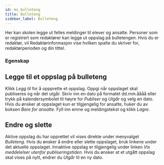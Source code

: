 ```yaml
---
id: ms_bulleteng
title: Bulleteng
sidebar_label: Bulleteng
---
```


Her kan skolen legge ut felles meldinger til elever og ansatte. Personer som er registrert som redaktører kan legge ut oppslag på bulletengen. Hvis du er redaktør, vil Redaktørinformasjon vise hvilken spalte du skriver for, redaktørperioden og din tittel. 

### Egenskap

## Legge til et oppslag på bulleteng
Klikk _Legg til_ for å oppprette et oppslag. Oppgi når oppslaget skal publiseres og når det utgår. Skriv inn en dato på formatet dd.mm.åååå eller trykk på kalendersymbolet til høyre for _Publiser_ og _Utgår_ og velg en dato. Hvis du ønsker at oppslaget kun er tilgjengelig for ansatte, huker du av boksen _Bare for ansatte_. Fyll inn emne og meldingstekst og klikk _Lagre_.

## Endre og slette
Aktive oppslag du har opprettet vil vises direkte under menyvalget _Bulleteng_. Hvis du ønsker å endre eller slette oppslaget, bruk linkene under
det aktuelle oppslaget. Innaktive oppslag er tilgjengelig under linken _Vis meddelelser utenfor publiseringstiden_. Hvis du ønsker at et utgått oppslag
skal vises på nytt, endrer du _Utgår_ til en ny dato.
